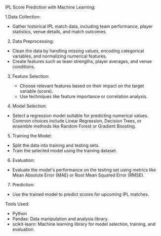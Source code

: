  IPL Score Prediction with Machine Learning:

 1.Data Collection:
   - Gather historical IPL match data, including team performance, player statistics, venue details, and match outcomes.

 2. Data Preprocessing:
   - Clean the data by handling missing values, encoding categorical variables, and normalizing numerical features.
   - Create features such as team strengths, player averages, and venue conditions.

3. Feature Selection:
   - Choose relevant features based on their impact on the target variable (score).
   - Use techniques like feature importance or correlation analysis.

 4. Model Selection:
   - Select a regression model suitable for predicting numerical values. Common choices include Linear Regression, Decision Trees, or ensemble methods like Random Forest or Gradient Boosting.

 5. Training the Model:
   - Split the data into training and testing sets.
   - Train the selected model using the training dataset.

 6. Evaluation:
   - Evaluate the model's performance on the testing set using metrics like Mean Absolute Error (MAE) or Root Mean Squared Error (RMSE).

 7. Prediction:
   - Use the trained model to predict scores for upcoming IPL matches.


Tools Used:
- Python
- Pandas: Data manipulation and analysis library.
- scikit-learn: Machine learning library for model selection, training, and evaluation.
